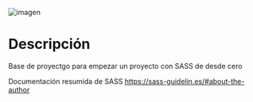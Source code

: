 

![imagen](https://user-images.githubusercontent.com/85777827/134859865-29771061-80c0-46c1-8ade-a12c8bf0ad79.png)


Descripción
=========
Base de proyectgo para empezar un proyecto con SASS de desde cero


Documentación resumida de SASS
https://sass-guidelin.es/#about-the-author
